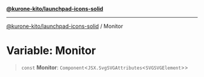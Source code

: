 [**@kurone-kito/launchpad-icons-solid**](../README.md)

***

[@kurone-kito/launchpad-icons-solid](../globals.md) / Monitor

# Variable: Monitor

> `const` **Monitor**: `Component`\<`JSX.SvgSVGAttributes`\<`SVGSVGElement`\>\>
